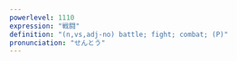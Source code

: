 ```yaml
---
powerlevel: 1110
expression: "戦闘"
definition: "(n,vs,adj-no) battle; fight; combat; (P)"
pronunciation: "せんとう"
---
```

